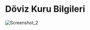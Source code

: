 # Döviz Kuru Bilgileri
![Screenshot_2](https://user-images.githubusercontent.com/10851249/89125042-3a104c00-d4e4-11ea-9898-acfdab8f324d.png)
